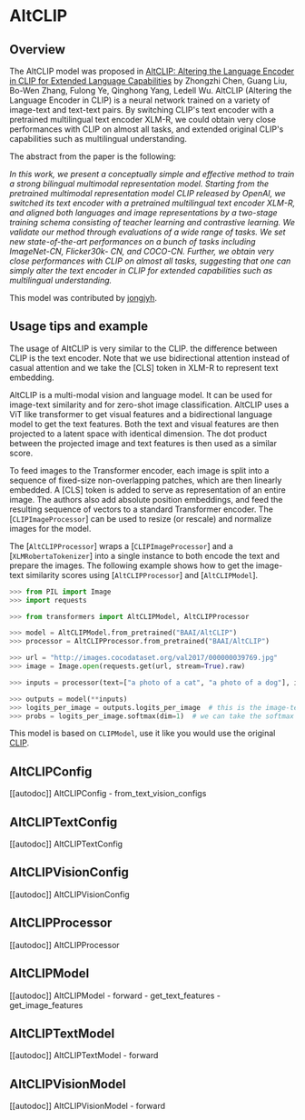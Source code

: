 <!--Copyright 2022 The HuggingFace Team. All rights reserved.

Licensed under the Apache License, Version 2.0 (the "License"); you may not use this file except in compliance with
the License. You may obtain a copy of the License at

http://www.apache.org/licenses/LICENSE-2.0

Unless required by applicable law or agreed to in writing, software distributed under the License is distributed on
an "AS IS" BASIS, WITHOUT WARRANTIES OR CONDITIONS OF ANY KIND, either express or implied. See the License for the
specific language governing permissions and limitations under the License.

⚠️ Note that this file is in Markdown but contain specific syntax for our doc-builder (similar to MDX) that may not be
rendered properly in your Markdown viewer.

-->

# AltCLIP

## Overview

The AltCLIP model was proposed in [AltCLIP: Altering the Language Encoder in CLIP for Extended Language Capabilities](https://arxiv.org/abs/2211.06679v2) by Zhongzhi Chen, Guang Liu, Bo-Wen Zhang, Fulong Ye, Qinghong Yang, Ledell Wu. AltCLIP
(Altering the Language Encoder in CLIP) is a neural network trained on a variety of image-text and text-text pairs. By switching CLIP's
text encoder with a pretrained multilingual text encoder XLM-R, we could obtain very close performances with CLIP on almost all tasks, and extended original CLIP's capabilities such as multilingual understanding.

The abstract from the paper is the following:

*In this work, we present a conceptually simple and effective method to train a strong bilingual multimodal representation model. 
Starting from the pretrained multimodal representation model CLIP released by OpenAI, we switched its text encoder with a pretrained 
multilingual text encoder XLM-R, and aligned both languages and image representations by a two-stage training schema consisting of 
teacher learning and contrastive learning. We validate our method through evaluations of a wide range of tasks. We set new state-of-the-art 
performances on a bunch of tasks including ImageNet-CN, Flicker30k- CN, and COCO-CN. Further, we obtain very close performances with 
CLIP on almost all tasks, suggesting that one can simply alter the text encoder in CLIP for extended capabilities such as multilingual understanding.*

This model was contributed by [jongjyh](https://hf-mirror.com/jongjyh).

## Usage tips and example

The usage of AltCLIP is very similar to the CLIP. the difference between CLIP is the text encoder. Note that we use bidirectional attention instead of casual attention
and we take the [CLS] token in XLM-R to represent text embedding.

AltCLIP is a multi-modal vision and language model. It can be used for image-text similarity and for zero-shot image
classification. AltCLIP uses a ViT like transformer to get visual features and a bidirectional language model to get the text
features. Both the text and visual features are then projected to a latent space with identical dimension. The dot
product between the projected image and text features is then used as a similar score.

To feed images to the Transformer encoder, each image is split into a sequence of fixed-size non-overlapping patches,
which are then linearly embedded. A [CLS] token is added to serve as representation of an entire image. The authors
also add absolute position embeddings, and feed the resulting sequence of vectors to a standard Transformer encoder.
The [`CLIPImageProcessor`] can be used to resize (or rescale) and normalize images for the model.

The [`AltCLIPProcessor`] wraps a [`CLIPImageProcessor`] and a [`XLMRobertaTokenizer`] into a single instance to both
encode the text and prepare the images. The following example shows how to get the image-text similarity scores using
[`AltCLIPProcessor`] and [`AltCLIPModel`].

```python
>>> from PIL import Image
>>> import requests

>>> from transformers import AltCLIPModel, AltCLIPProcessor

>>> model = AltCLIPModel.from_pretrained("BAAI/AltCLIP")
>>> processor = AltCLIPProcessor.from_pretrained("BAAI/AltCLIP")

>>> url = "http://images.cocodataset.org/val2017/000000039769.jpg"
>>> image = Image.open(requests.get(url, stream=True).raw)

>>> inputs = processor(text=["a photo of a cat", "a photo of a dog"], images=image, return_tensors="pt", padding=True)

>>> outputs = model(**inputs)
>>> logits_per_image = outputs.logits_per_image  # this is the image-text similarity score
>>> probs = logits_per_image.softmax(dim=1)  # we can take the softmax to get the label probabilities
```

<Tip>

This model is based on `CLIPModel`, use it like you would use the original [CLIP](clip).

</Tip>

## AltCLIPConfig

[[autodoc]] AltCLIPConfig
    - from_text_vision_configs

## AltCLIPTextConfig

[[autodoc]] AltCLIPTextConfig

## AltCLIPVisionConfig

[[autodoc]] AltCLIPVisionConfig

## AltCLIPProcessor

[[autodoc]] AltCLIPProcessor

## AltCLIPModel

[[autodoc]] AltCLIPModel
    - forward
    - get_text_features
    - get_image_features

## AltCLIPTextModel

[[autodoc]] AltCLIPTextModel
    - forward

## AltCLIPVisionModel

[[autodoc]] AltCLIPVisionModel
    - forward